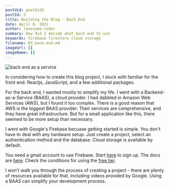 ```yaml
---
postUid: postUid3
postId: 3
title: Building the Blog - Back End
date: April 8, 2021
author: lonesome-coder
summary: How did I decide what back end to use
keywords: firebase firestore cloud storage
filename: 03_back-end.md
imageUrl: []
imageName: []
---
```


![back end as a service]()

In considering how to create this blog project, I stuck with familiar for the front end: Reactjs, JavaScript, and a few additional packages.

For the back end, I wanted mostly to simplify my life. I went with a Backend-as-a-Service (BAAS), a cloud provider. I had dabbled in Amazon Web Services (AWS), but I found it too complex. There is a good reason that AWS is the biggest BAAS provider: Their services are comprehensive, and they have great infrastructure. But for a small application like this, there seemed to be more setup than necessary.

I went with Google's Firebase becuase getting started is simple. You don't have to deal with any hardware setup. Just create a project, select an authentication method and the database. Cloud storage is available by default.

You need a gmail account to use Firebase. Start [here](https://firebase.google.com/) to sign up. The docs are [here](https://firebase.google.com/docs). Check the conditions for using the [free tier](https://firebase.google.com/pricing/).

I won't walk you through the process of creating a project - there are plenty of resources available for that, including videos provided by Google. Using a BAAS can simplify your development process.
